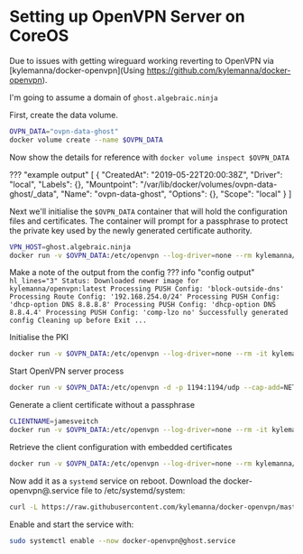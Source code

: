 # Setting up OpenVPN Server on CoreOS

Due to issues with getting wireguard working reverting to OpenVPN via [kylemanna/docker-openvpn](Using https://github.com/kylemanna/docker-openvpn).

I'm going to assume a domain of `ghost.algebraic.ninja`

First, create the data volume.
```bash
OVPN_DATA="ovpn-data-ghost"
docker volume create --name $OVPN_DATA
```

Now show the details for reference with `docker volume inspect $OVPN_DATA`

??? "example output"
    [
        {
            "CreatedAt": "2019-05-22T20:00:38Z",
            "Driver": "local",
            "Labels": {},
            "Mountpoint": "/var/lib/docker/volumes/ovpn-data-ghost/_data",
            "Name": "ovpn-data-ghost",
            "Options": {},
            "Scope": "local"
        }
    ]

Next we'll initialise the `$OVPN_DATA` container that will hold the configuration files and certificates. The container will prompt for a passphrase to protect the private key used by the newly generated certificate authority.

```bash
VPN_HOST=ghost.algebraic.ninja
docker run -v $OVPN_DATA:/etc/openvpn --log-driver=none --rm kylemanna/openvpn ovpn_genconfig -u udp://$VPN_HOST
```

Make a note of the output from the config
??? info "config output"
    ``` hl_lines="3"
    Status: Downloaded newer image for kylemanna/openvpn:latest
    Processing PUSH Config: 'block-outside-dns'
    Processing Route Config: '192.168.254.0/24'
    Processing PUSH Config: 'dhcp-option DNS 8.8.8.8'
    Processing PUSH Config: 'dhcp-option DNS 8.8.4.4'
    Processing PUSH Config: 'comp-lzo no'
    Successfully generated config
    Cleaning up before Exit ...
    ```

Initialise the PKI
```bash
docker run -v $OVPN_DATA:/etc/openvpn --log-driver=none --rm -it kylemanna/openvpn ovpn_initpki
```

Start OpenVPN server process

```bash
docker run -v $OVPN_DATA:/etc/openvpn -d -p 1194:1194/udp --cap-add=NET_ADMIN kylemanna/openvpn
```

Generate a client certificate without a passphrase

```bash
CLIENTNAME=jamesveitch
docker run -v $OVPN_DATA:/etc/openvpn --log-driver=none --rm -it kylemanna/openvpn easyrsa build-client-full $CLIENTNAME nopass
```

Retrieve the client configuration with embedded certificates

```bash
docker run -v $OVPN_DATA:/etc/openvpn --log-driver=none --rm kylemanna/openvpn ovpn_getclient $CLIENTNAME > $CLIENTNAME.ovpn
```

Now add it as a `systemd` service on reboot. Download the docker-openvpn@.service file to /etc/systemd/system:

```bash
curl -L https://raw.githubusercontent.com/kylemanna/docker-openvpn/master/init/docker-openvpn%40.service | sudo tee /etc/systemd/system/docker-openvpn@.service
```

Enable and start the service with:
```bash
sudo systemctl enable --now docker-openvpn@ghost.service
```